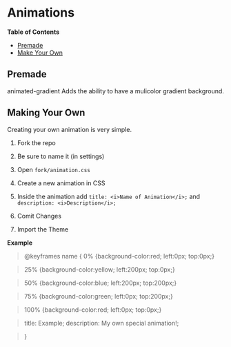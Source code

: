 # Animations
<b>Table of Contents</b>
- <a href="#premade">Premade</a>
- <a href="#making-your-own">Make Your Own</a>

## Premade
animated-gradient
  Adds the ability to have a mulicolor gradient background.


## Making Your Own
Creating your own animation is very simple.
1. Fork the repo

2. Be sure to name it (in settings)

3. Open `fork/animation.css`

4. Create a new animation in CSS

5. Inside the animation add `title: <i>Name of Animation</i>;` and `description: <i>Description</i>;`

6. Comit Changes

7. <a>Import the Theme</a>

<b>Example</b>
>@keyframes name {
    0%   {background-color:red; left:0px; top:0px;}

>    25%  {background-color:yellow; left:200px; top:0px;}

>    50%  {background-color:blue; left:200px; top:200px;}

>    75%  {background-color:green; left:0px; top:200px;}

>    100% {background-color:red; left:0px; top:0px;}
    
>    title: Example;
    description: My own special animation!;

>}
